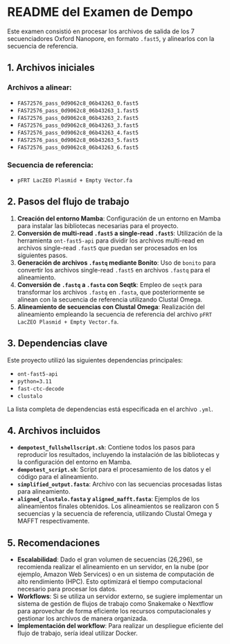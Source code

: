 # README del Examen de Dempo

Este examen consistió en procesar los archivos de salida de los 7 secuenciadores Oxford Nanopore, en formato `.fast5`, y alinearlos con la secuencia de referencia.

## 1. Archivos iniciales

### Archivos a alinear:

- `FAS72576_pass_0d9062c8_06b43263_0.fast5`
- `FAS72576_pass_0d9062c8_06b43263_1.fast5`
- `FAS72576_pass_0d9062c8_06b43263_2.fast5`
- `FAS72576_pass_0d9062c8_06b43263_3.fast5`
- `FAS72576_pass_0d9062c8_06b43263_4.fast5`
- `FAS72576_pass_0d9062c8_06b43263_5.fast5`
- `FAS72576_pass_0d9062c8_06b43263_6.fast5`

### Secuencia de referencia:

- `pFRT LacZEO Plasmid + Empty Vector.fa`

## 2. Pasos del flujo de trabajo

1. **Creación del entorno Mamba**: Configuración de un entorno en Mamba para instalar las bibliotecas necesarias para el proyecto.
2. **Conversión de multi-read `.fast5` a single-read `.fast5`**: Utilización de la herramienta `ont-fast5-api` para dividir los archivos multi-read en archivos single-read `.fast5` que puedan ser procesados en los siguientes pasos.
3. **Generación de archivos `.fastq` mediante Bonito**: Uso de `bonito` para convertir los archivos single-read `.fast5` en archivos `.fastq` para el alineamiento.
4. **Conversión de `.fastq` a `.fasta` con Seqtk**: Empleo de `seqtk` para transformar los archivos `.fastq` en `.fasta`, que posteriormente se alinean con la secuencia de referencia utilizando Clustal Omega.
5. **Alineamiento de secuencias con Clustal Omega**: Realización del alineamiento empleando la secuencia de referencia del archivo `pFRT LacZEO Plasmid + Empty Vector.fa`.

## 3. Dependencias clave

Este proyecto utilizó las siguientes dependencias principales:

- `ont-fast5-api`
- `python=3.11`
- `fast-ctc-decode`
- `clustalo`

La lista completa de dependencias está especificada en el archivo `.yml`.

## 4. Archivos incluidos

- **`dempotest_fullshellscript.sh`**: Contiene todos los pasos para reproducir los resultados, incluyendo la instalación de las bibliotecas y la configuración del entorno en Mamba.
- **`dempotest_script.sh`**: Script para el procesamiento de los datos y el código para el alineamiento.
- **`simplified_output.fasta`**: Archivo con las secuencias procesadas listas para alineamiento.
- **`aligned_clustalo.fasta` y `aligned_mafft.fasta`**: Ejemplos de los alineamientos finales obtenidos. Los alineamientos se realizaron con 5 secuencias y la secuencia de referencia, utilizando Clustal Omega y MAFFT respectivamente.

## 5. Recomendaciones

- **Escalabilidad**: Dado el gran volumen de secuencias (26,296), se recomienda realizar el alineamiento en un servidor, en la nube (por ejemplo, Amazon Web Services) o en un sistema de computación de alto rendimiento (HPC). Esto optimizará el tiempo computacional necesario para procesar los datos.
- **Workflows**: Si se utiliza un servidor externo, se sugiere implementar un sistema de gestión de flujos de trabajo como Snakemake o Nextflow para aprovechar de forma eficiente los recursos computacionales y gestionar los archivos de manera organizada.
- **Implementación del workflow**: Para realizar un despliegue eficiente del flujo de trabajo, sería ideal utilizar Docker.